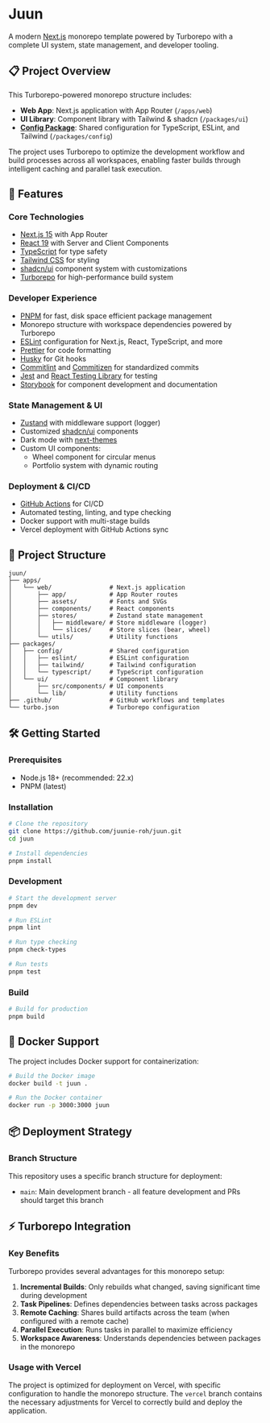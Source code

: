 # Juun

A modern [Next.js](https://nextjs.org) monorepo template powered by Turborepo with a complete UI system, state management, and developer tooling.

## 📋 Project Overview

This Turborepo-powered monorepo structure includes:

- **Web App**: Next.js application with App Router (`/apps/web`)
- **UI Library**: Component library with Tailwind & shadcn (`/packages/ui`)
- [**Config Package**](./packages/config/README.md): Shared configuration for TypeScript, ESLint, and Tailwind (`/packages/config`)

The project uses Turborepo to optimize the development workflow and build processes across all workspaces, enabling faster builds through intelligent caching and parallel task execution.

## 🚀 Features

### Core Technologies

- [Next.js 15](https://nextjs.org) with App Router
- [React 19](https://react.dev) with Server and Client Components
- [TypeScript](https://www.typescriptlang.org) for type safety
- [Tailwind CSS](https://tailwindcss.com) for styling
- [shadcn/ui](https://ui.shadcn.com) component system with customizations
- [Turborepo](https://turbo.build) for high-performance build system

### Developer Experience

- [PNPM](https://pnpm.io) for fast, disk space efficient package management
- Monorepo structure with workspace dependencies powered by Turborepo
- [ESLint](https://eslint.org) configuration for Next.js, React, TypeScript, and more
- [Prettier](https://prettier.io) for code formatting
- [Husky](https://typicode.github.io/husky) for Git hooks
- [Commitlint](https://commitlint.js.org) and [Commitizen](https://commitizen-tools.github.io/commitizen/) for standardized commits
- [Jest](https://jestjs.io) and [React Testing Library](https://testing-library.com) for testing
- [Storybook](https://storybook.js.org) for component development and documentation

### State Management & UI

- [Zustand](https://zustand.docs.pmnd.rs) with middleware support (logger)
- Customized [shadcn/ui](https://ui.shadcn.com) components
- Dark mode with [next-themes](https://github.com/pacocoursey/next-themes)
- Custom UI components:
  - Wheel component for circular menus
  - Portfolio system with dynamic routing

### Deployment & CI/CD

- [GitHub Actions](https://github.com/features/actions) for CI/CD
- Automated testing, linting, and type checking
- Docker support with multi-stage builds
- Vercel deployment with GitHub Actions sync

## 📁 Project Structure

```text
juun/
├── apps/
│   └── web/                # Next.js application
│       ├── app/            # App Router routes
│       ├── assets/         # Fonts and SVGs
│       ├── components/     # React components
│       ├── stores/         # Zustand state management
│       │   ├── middleware/ # Store middleware (logger)
│       │   └── slices/     # Store slices (bear, wheel)
│       └── utils/          # Utility functions
├── packages/
│   ├── config/             # Shared configuration
│   │   ├── eslint/         # ESLint configuration
│   │   ├── tailwind/       # Tailwind configuration
│   │   └── typescript/     # TypeScript configuration
│   └── ui/                 # Component library
│       ├── src/components/ # UI components
│       └── lib/            # Utility functions
├── .github/                # GitHub workflows and templates
└── turbo.json              # Turborepo configuration
```

## 🛠️ Getting Started

### Prerequisites

- Node.js 18+ (recommended: 22.x)
- PNPM (latest)

### Installation

```bash
# Clone the repository
git clone https://github.com/juunie-roh/juun.git
cd juun

# Install dependencies
pnpm install
```

### Development

```bash
# Start the development server
pnpm dev

# Run ESLint
pnpm lint

# Run type checking
pnpm check-types

# Run tests
pnpm test
```

### Build

```bash
# Build for production
pnpm build
```

## 🐳 Docker Support

The project includes Docker support for containerization:

```bash
# Build the Docker image
docker build -t juun .

# Run the Docker container
docker run -p 3000:3000 juun
```

## 📦 Deployment Strategy

### Branch Structure

This repository uses a specific branch structure for deployment:

- `main`: Main development branch - all feature development and PRs should target this branch

## ⚡ Turborepo Integration

### Key Benefits

Turborepo provides several advantages for this monorepo setup:

1. **Incremental Builds**: Only rebuilds what changed, saving significant time during development
2. **Task Pipelines**: Defines dependencies between tasks across packages
3. **Remote Caching**: Shares build artifacts across the team (when configured with a remote cache)
4. **Parallel Execution**: Runs tasks in parallel to maximize efficiency
5. **Workspace Awareness**: Understands dependencies between packages in the monorepo

### Usage with Vercel

The project is optimized for deployment on Vercel, with specific configuration to handle the monorepo structure. The `vercel` branch contains the necessary adjustments for Vercel to correctly build and deploy the application.
